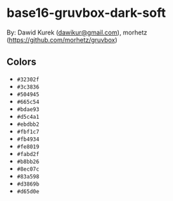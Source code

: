 # base16-gruvbox-dark-soft

By: Dawid Kurek (dawikur@gmail.com), morhetz (https://github.com/morhetz/gruvbox)

## Colors

* `#32302f`
* `#3c3836`
* `#504945`
* `#665c54`
* `#bdae93`
* `#d5c4a1`
* `#ebdbb2`
* `#fbf1c7`
* `#fb4934`
* `#fe8019`
* `#fabd2f`
* `#b8bb26`
* `#8ec07c`
* `#83a598`
* `#d3869b`
* `#d65d0e`
